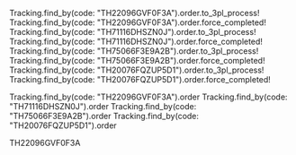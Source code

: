 Tracking.find_by(code: "TH22096GVF0F3A").order.to_3pl_process!
Tracking.find_by(code: "TH22096GVF0F3A").order.force_completed!
Tracking.find_by(code: "TH71116DHSZN0J").order.to_3pl_process!
Tracking.find_by(code: "TH71116DHSZN0J").order.force_completed!
Tracking.find_by(code: "TH75066F3E9A2B").order.to_3pl_process!
Tracking.find_by(code: "TH75066F3E9A2B").order.force_completed!
Tracking.find_by(code: "TH20076FQZUP5D1").order.to_3pl_process!
Tracking.find_by(code: "TH20076FQZUP5D1").order.force_completed!

Tracking.find_by(code: "TH22096GVF0F3A").order
Tracking.find_by(code: "TH71116DHSZN0J").order
Tracking.find_by(code: "TH75066F3E9A2B").order
Tracking.find_by(code: "TH20076FQZUP5D1").order

TH22096GVF0F3A
